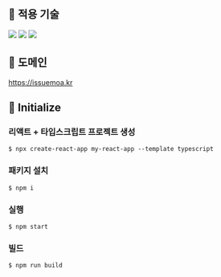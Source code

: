 ## 📌 적용 기술
<img src="https://img.shields.io/badge/React-61DAFB?style=flat-square&logo=react&logoColor=black"> <img src="https://img.shields.io/badge/Typescript-3178C6?style=flat-square&logo=typescript&logoColor=white"> <img src="https://img.shields.io/badge/Axios-5A29E4?style=flat-square&logo=axios&logoColor=white">

## 📌 도메인
https://issuemoa.kr

## 📌 Initialize
### 리액트 + 타입스크립트 프로젝트 생성
`$ npx create-react-app my-react-app --template typescript`

### 패키지 설치
`$ npm i`

### 실행
`$ npm start`

### 빌드
`$ npm run build`

